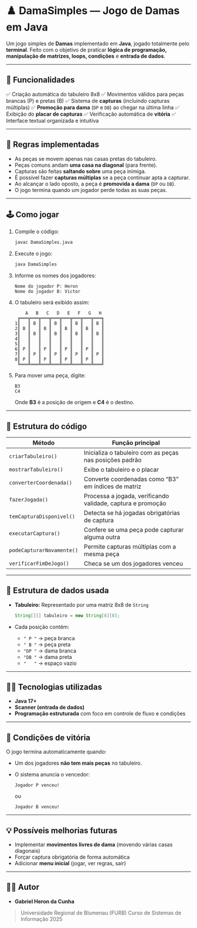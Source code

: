 # ♟️ DamaSimples — Jogo de Damas em Java

Um jogo simples de **Damas** implementado em **Java**, jogado totalmente pelo **terminal**.
Feito com o objetivo de praticar **lógica de programação, manipulação de matrizes, loops, condições** e **entrada de dados**.

---

## 🚀 Funcionalidades

✅ Criação automática do tabuleiro 8x8
✅ Movimentos válidos para peças brancas (P) e pretas (B)
✅ Sistema de **capturas** (incluindo capturas múltiplas)
✅ **Promoção para dama** (`DP` e `DB`) ao chegar na última linha
✅ Exibição do **placar de capturas**
✅ Verificação automática de **vitória**
✅ Interface textual organizada e intuitiva

---

## 🧠 Regras implementadas

* As peças se movem apenas nas casas pretas do tabuleiro.
* Peças comuns andam **uma casa na diagonal** (para frente).
* Capturas são feitas **saltando sobre** uma peça inimiga.
* É possível fazer **capturas múltiplas** se a peça continuar apta a capturar.
* Ao alcançar o lado oposto, a peça é **promovida a dama** (`DP` ou `DB`).
* O jogo termina quando um jogador perde todas as suas peças.

---

## 🕹️ Como jogar

1. Compile o código:

   ```bash
   javac DamaSimples.java
   ```

2. Execute o jogo:

   ```bash
   java DamaSimples
   ```

3. Informe os nomes dos jogadores:

   ```
   Nome do jogador P: Heron
   Nome do jogador B: Victor
   ```

4. O tabuleiro será exibido assim:

   ```
       A   B   C   D   E   F   G   H
    ╔═══╦═══╦═══╦═══╦═══╦═══╦═══╦═══╗
   1║   ║ B ║   ║ B ║   ║ B ║   ║ B ║
   2║ B ║   ║ B ║   ║ B ║   ║ B ║   ║
   3║   ║ B ║   ║ B ║   ║ B ║   ║ B ║
   4║   ║   ║   ║   ║   ║   ║   ║   ║
   5║   ║   ║   ║   ║   ║   ║   ║   ║
   6║ P ║   ║ P ║   ║ P ║   ║ P ║   ║
   7║   ║ P ║   ║ P ║   ║ P ║   ║ P ║
   8║ P ║   ║ P ║   ║ P ║   ║ P ║   ║
    ╚═══╩═══╩═══╩═══╩═══╩═══╩═══╩═══╝
   ```

5. Para mover uma peça, digite:

   ```
   B3
   C4
   ```

   Onde **B3** é a posição de origem e **C4** é o destino.

---

## 📖 Estrutura do código

| Método                    | Função principal                                            |
| ------------------------- | ----------------------------------------------------------- |
| `criarTabuleiro()`        | Inicializa o tabuleiro com as peças nas posições padrão     |
| `mostrarTabuleiro()`      | Exibe o tabuleiro e o placar                                |
| `converterCoordenada()`   | Converte coordenadas como “B3” em índices de matriz         |
| `fazerJogada()`           | Processa a jogada, verificando validade, captura e promoção |
| `temCapturaDisponivel()`  | Detecta se há jogadas obrigatórias de captura               |
| `executarCaptura()`       | Confere se uma peça pode capturar alguma outra              |
| `podeCapturarNovamente()` | Permite capturas múltiplas com a mesma peça                 |
| `verificarFimDeJogo()`    | Checa se um dos jogadores venceu                            |

---

## 🧩 Estrutura de dados usada

* **Tabuleiro:**
  Representado por uma matriz 8x8 de `String`

  ```java
  String[][] tabuleiro = new String[8][8];
  ```
* Cada posição contém:

  * `" P "` → peça branca
  * `" B "` → peça preta
  * `"DP "` → dama branca
  * `"DB "` → dama preta
  * `"   "` → espaço vazio

---

## 🧑‍💻 Tecnologias utilizadas

* **Java 17+**
* **Scanner (entrada de dados)**
* **Programação estruturada** com foco em controle de fluxo e condições

---

## 🏁 Condições de vitória

O jogo termina automaticamente quando:

* Um dos jogadores **não tem mais peças** no tabuleiro.
* O sistema anuncia o vencedor:

  ```
  Jogador P venceu!
  ```

  ou

  ```
  Jogador B venceu!
  ```

---

## 💡 Possíveis melhorias futuras

* Implementar **movimentos livres de dama** (movendo várias casas diagonais)
* Forçar captura obrigatória de forma automática
* Adicionar **menu inicial** (jogar, ver regras, sair)

---

## 👨‍🎓 Autor

* **Gabriel Heron da Cunha**

> Universidade Regional de Blumenau (FURB)
> Curso de Sistemas de Informação
> 2025
